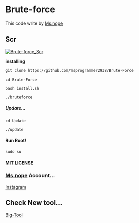 # Brute-force

This code write by [Ms.nope](https://github.com/msprogrammer2938)

## Scr
[![Brute-force_Scr](https://user-images.githubusercontent.com/78996423/117994212-9f3b7c80-b355-11eb-8b2e-edf11482af9d.jpeg)](https://gtihub.com/msprogrammer2938/Brute-Force)


**installing**
```
git clone https://github.com/msprogrammer2938/Brute-Force

cd Brute-Force

bash install.sh

./bruteforce
```

##### Update...
```
cd Update

./update
```
#### Run Root!
```
sudo su
```

#### [MIT LICENSE](https://github.com/msprogrammer2938/Brute-Force/blob/master/LICENSE)

### [Ms.nope](https://github.com/msprogrammer2938) Account...
[Instagram](https://instagram.com/programmer2938)

## Check New tool...
[Big-Tool](https://github.com/msprogrammer2938/Big-Tool)



